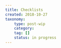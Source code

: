 ```yaml
---
title: Checklists
created: 2018-10-27
taxonomy:
    type: post-wip
    category:
    tag: []
    status: in progress
---
```

